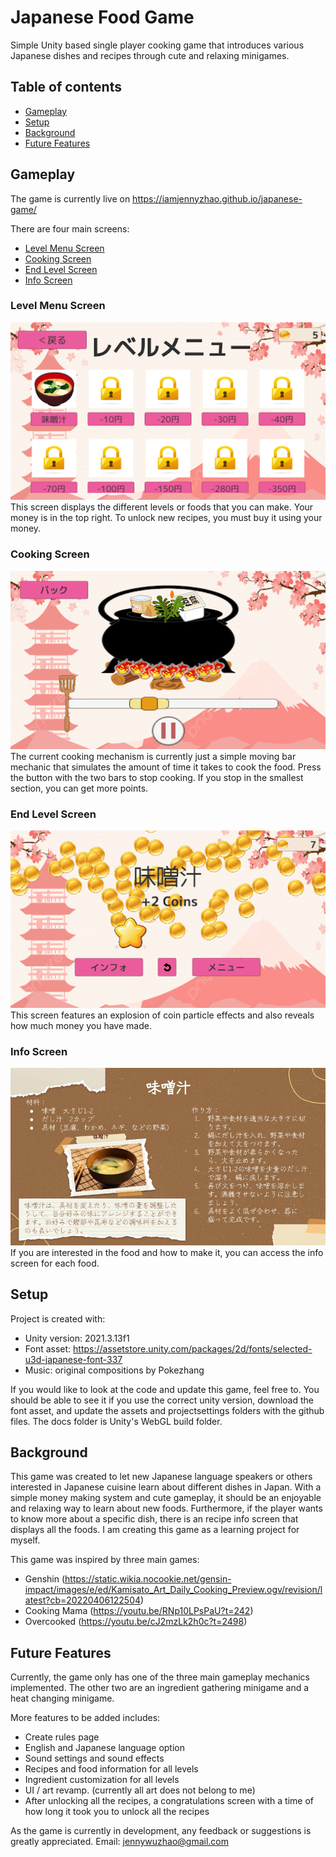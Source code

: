 # Japanese Food Game
Simple Unity based single player cooking game that introduces various Japanese dishes and recipes through cute and relaxing minigames.  

## Table of contents
* [Gameplay](#gameplay)
* [Setup](#setup)
* [Background](#background)
* [Future Features](#future-features)

## Gameplay
The game is currently live on https://iamjennyzhao.github.io/japanese-game/

There are four main screens: 
* [Level Menu Screen](#level-menu-screen)
* [Cooking Screen](#cooking-screen)
* [End Level Screen](#end-level-screen)
* [Info Screen](#info-screen)

### Level Menu Screen 
![Level Menu Screen](OtherFiles/level_menu.png)
This screen displays the different levels or foods that you can make. Your money is in the top right. To unlock new recipes, you must buy it using your money.

### Cooking Screen 
![Cooking Screen](OtherFiles/cooking_screen.png)
The current cooking mechanism is currently just a simple moving bar mechanic that simulates the amount of time it takes to cook the food. Press the button with the two bars to stop cooking. If you stop in the smallest section, you can get more points. 

### End Level Screen 
![End Level Screen](OtherFiles/end_level.png)
This screen features an explosion of coin particle effects and also reveals how much money you have made. 

### Info Screen 
![Info Screen](OtherFiles/味噌汁インフォ.jpg)
If you are interested in the food and how to make it, you can access the info screen for each food. 

## Setup
Project is created with:
* Unity version: 2021.3.13f1
* Font asset: https://assetstore.unity.com/packages/2d/fonts/selected-u3d-japanese-font-337
* Music: original compositions by Pokezhang

If you would like to look at the code and update this game, feel free to. You should be able to see it if you use the correct unity version, download the font asset, and update the assets and projectsettings folders with the github files. The docs folder is Unity's WebGL build folder. 

## Background
This game was created to let new Japanese language speakers or others interested in Japanese cuisine learn about different dishes in Japan. With a simple money making system and cute gameplay, it should be an enjoyable and relaxing way to learn about new foods. Furthermore, if the player wants to know more about a specific dish, there is an recipe info screen that displays all the foods. I am creating this game as a learning project for myself. 

This game was inspired by three main games: 
* Genshin (https://static.wikia.nocookie.net/gensin-impact/images/e/ed/Kamisato_Art_Daily_Cooking_Preview.ogv/revision/latest?cb=20220406122504)
* Cooking Mama (https://youtu.be/RNp10LPsPaU?t=242)
* Overcooked (https://youtu.be/cJ2mzLk2h0c?t=2498)

## Future Features
Currently, the game only has one of the three main gameplay mechanics implemented. The other two are an ingredient gathering minigame and a heat changing minigame. 

More features to be added includes: 
* Create rules page
* English and Japanese language option
* Sound settings and sound effects
* Recipes and food information for all levels
* Ingredient customization for all levels
* UI / art revamp. (currently all art does not belong to me) 
* After unlocking all the recipes, a congratulations screen with a time of how long it took you to unlock all the recipes

As the game is currently in development, any feedback or suggestions is greatly appreciated. Email: jennywuzhao@gmail.com
